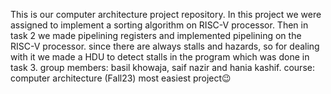 This is our computer architecture project repository. In this project we were assigned to implement a sorting algorithm on RISC-V processor. Then in task 2 we made pipelining registers and implemented pipelining on the RISC-V processor.
since there are always stalls and hazards, so for dealing with it we made a HDU to detect stalls in the program which was done in task 3.
group members: basil khowaja, saif nazir and hania kashif.
course: computer architecture (Fall23)
most easiest project😉
